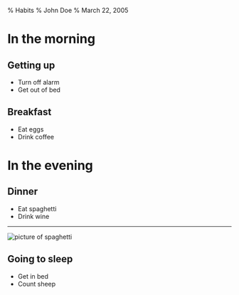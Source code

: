 % Habits
% John Doe
% March 22, 2005

# In the morning

## Getting up

- Turn off alarm
- Get out of bed

## Breakfast

- Eat eggs
- Drink coffee

# In the evening

## Dinner

- Eat spaghetti
- Drink wine

---

![picture of spaghetti](https://t3.ftcdn.net/jpg/01/09/75/90/360_F_109759077_SVp62TBuHkSn3UsGW4dBOm9R0ALVetYw.jpg)

## Going to sleep

- Get in bed
- Count sheep
